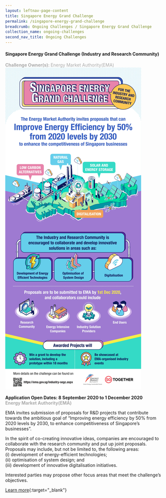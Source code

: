 ```yaml
---
layout: leftnav-page-content
title: Singapore Energy Grand Challenge
permalink: /singapore-energy-grand-challenge
breadcrumb: Ongoing Challenges / Singapore Energy Grand Challenge
collection_name: ongoing-challenges
second_nav_title: Ongoing Challenges
---
```

#### Singapore Energy Grand Challenge (Industry and Research Community)
<font color="#a9a9a9"><b>Challenge Owner(s): </b>Energy Market Authority(EMA)</font>
[![1](/images/ema-singapore-energy-grand-challenge.jpg)](https://ema.gov.sg/industry-segc.aspx?utm_source=openinnovationnetwork.sg&utm_medium=referral)

**Application Open Dates: 8 September 2020 to 1 December 2020**<br>
<font color=" #a9a9a9"><b>Energy Market Authority(EMA)</b></font>

EMA invites submission of proposals for R&D projects that contribute towards the ambitious goal of “Improving energy efficiency by 50% from 2020 levels by 2030, to enhance competitiveness of Singapore’s businesses”.

In the spirit of co-creating innovative ideas, companies are encouraged to collaborate with the research community and put up joint proposals. Proposals may include, but not be limited to, the following areas: <br>
(i) development of energy-efficient technologies; <br>
(ii) optimisation of system design; and <br>
(iii) development of innovative digitalisation initiatives.

Interested parties may propose other focus areas that meet the challenge’s objectives.


[Learn more](https://ema.gov.sg/industry-segc.aspx?utm_source=openinnovationnetwork.sg&utm_medium=referral){:target="_blank"}

